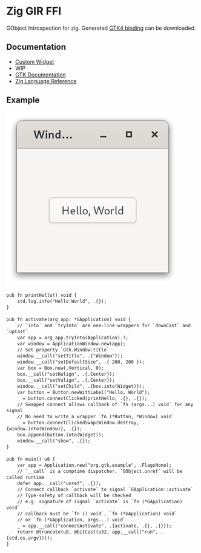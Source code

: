 # Zig GIR FFI

GObject Introspection for zig. Generated [GTK4 binding](https://github.com/DerryAlex/zig-gir-ffi/releases) can be downloaded.

## Documentation

- [Custom Widget](./doc/custom_widget/)
- WIP
- [GTK Documentation](https://docs.gtk.org/)
- [Zig Language Reference](https://ziglang.org/documentation/master/)

## Example

![example.png](./example/example/screenshot.png)

```zig
pub fn printHello() void {
    std.log.info("Hello World", .{});
}

pub fn activate(arg_app: *GApplication) void {
    // `into` and `tryInto` are one-line wrappers for `downCast` and `upCast`
    var app = arg_app.tryInto(Application).?;
    var window = ApplicationWindow.new(app);
    // Set property `Gtk.Window:title`
    window.__call("setTitle", .{"Window"});
    window.__call("setDefaultSize", .{ 200, 200 });
    var box = Box.new(.Vertical, 0);
    box.__call("setHalign", .{.Center});
    box.__call("setValign", .{.Center});
    window.__call("setChild", .{box.into(Widget)});
    var button = Button.newWithLabel("Hello, World");
    _ = button.connectClicked(printHello, .{}, .{});
    // Swapped connect allows callback of `fn (args...) void` for any signal
    // No need to write a wrapper `fn (*Button, *Window) void`
    _ = button.connectClickedSwap(Window.destroy, .{window.into(Window)}, .{});
    box.append(button.into(Widget));
    window.__call("show", .{});
}

pub fn main() u8 {
    var app = Application.new("org.gtk.example", .FlagsNone);
    // `__call` is a comptime dispatcher, `GObject.unref` will be called runtime
    defer app.__call("unref", .{});
    // Connect callback `activate` to signal `GApplication::activate`
    // Type-safety of callback will be checked
    // e.g. signature of signal `activate` is `fn (*GApplication) void`
    // callback must be `fn () void`, `fn (*GApplication) void`
    // or `fn (*GApplication, args...) void`
    _ = app.__call("connectActivate", .{activate, .{}, .{}});
    return @truncate(u8, @bitCast(u32, app.__call("run", .{std.os.argv})));
}
```
